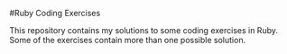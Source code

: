 #Ruby Coding Exercises

This repository contains my solutions to some coding exercises in Ruby. Some of the exercises contain more than one possible solution.
